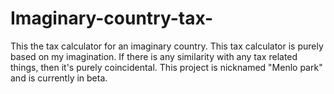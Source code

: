 # Imaginary-country-tax-
This the tax calculator for an imaginary country.
This tax calculator is purely based on my imagination. If there is any similarity with any tax related things, then it's purely coincidental.
This project is nicknamed "Menlo park" and is currently in beta.

